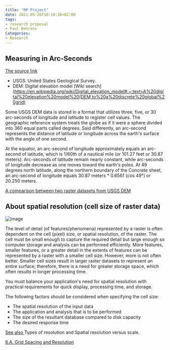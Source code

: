 ```yaml
---
title: "RP Project"
date: 2021-05-26T10:10:16+02:00
tags:
- research proposal
- Paul Behrens
Categories:
- Research
---
```


## Measuring in Arc-Seconds
[The source link](https://www.esri.com/news/arcuser/0400/wdside.html)
* USGS: United States Geological Survey. <br>
* DEM: Digital elevation model [Wiki search](https://en.wikipedia.org/wiki/Digital_elevation_model#:~:text=A%20digital%20elevation%20model%20(DEM,to%20a%20discrete%20global%20grid)

Some USGS DEM data is stored in a format that utilizes three, five, or 30 arc-seconds of longitude and latitude to register cell values. The geographic reference system treats the globe as if it were a sphere divided into 360 equal parts called degrees.
Said differently, an arc-second represents the distance of latitude or longitude across the earth's surface with the angle of one second.

At the equator, an arc-second of longitude approximately equals an arc-second of latitude, which is 1/60th of a nautical mile (or 101.27 feet or 30.87 meters). Arc-seconds of latitude remain nearly constant, while arc-seconds of longitude decrease as one moves toward the earth's poles. At 49 degrees north latitude, along the northern boundary of the Concrete sheet, an arc-second of longitude equals 30.87 meters * 0.6561 (cos 49°) or 20.250 meters.

[A comparison between two raster datasets from USGS DEM](https://pro.arcgis.com/en/pro-app/latest/tool-reference/conversion/how-dem-to-raster-works.htm)

## About spatial resolution (cell size of raster data)

![image](https://user-images.githubusercontent.com/65668613/119641779-4c17fe00-be1a-11eb-8620-8047bee53357.png)

The level of detail (of features/phenomena) represented by a raster is often dependent on the cell (pixel) size, or spatial resolution, of the raster. The cell must be small enough to capture the required detail but large enough so computer storage and analysis can be performed efficiently. More features, smaller features, or a greater detail in the extents of features can be represented by a raster with a smaller cell size. However, more is not often better. Smaller cell sizes result in larger raster datasets to represent an entire surface; therefore, there is a need for greater storage space, which often results in longer processing time.

You must balance your application's need for spatial resolution with practical requirements for quick display, processing time, and storage.

The following factors should be considered when specifying the cell size:

* The spatial resolution of the input data
* The application and analysis that is to be performed
* The size of the resultant database compared to disk capacity
* The desired response time

[See also ](https://desktop.arcgis.com/en/arcmap/latest/manage-data/raster-and-images/cell-size-of-raster-data.htm) Types of resolution and Spatial resolution versus scale.

[6.A. Grid Spacing and Resolution](https://www.ngdc.noaa.gov/mgg/topo/report/s6/s6A.html)
